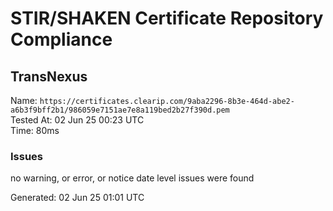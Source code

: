 # STIR/SHAKEN Certificate Repository Compliance

## TransNexus

Name: `https://certificates.clearip.com/9aba2296-8b3e-464d-abe2-a6b3f9bff2b1/986059e7151ae7e8a119bed2b27f390d.pem`\
Tested At: 02 Jun 25 00:23 UTC\
Time: 80ms

### Issues

no warning, or error, or notice date level issues were found

Generated: 02 Jun 25 01:01 UTC